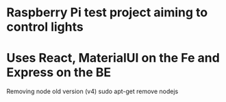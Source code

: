 # Raspberry Pi test project aiming to control lights
# Uses React, MaterialUI on the Fe and Express on the BE

Removing node old version (v4)
sudo apt-get remove nodejs
